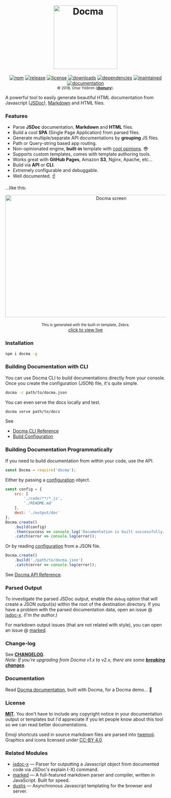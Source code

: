 <h1 align="center">
    <a href="https://github.com/onury/docma"><img width="200" height="200" src="https://raw.github.com/onury/docma/v2/docma-logo.png" alt="Docma" /></a>
</h1>

<p align="center">
    <a href="https://www.npmjs.com/package/docma"><img src="http://img.shields.io/npm/v/docma.svg?style=flat-square" alt="npm" /></a>
    <a href="https://github.com/onury/docma"><img src="https://img.shields.io/github/release/onury/docma.svg?style=flat-square" alt="release" /></a>
    <a href="https://github.com/onury/docma/blob/master/LICENSE"><img src="http://img.shields.io/npm/l/docma.svg?style=flat-square" alt="license" /></a>
    <a href="https://www.npmjs.com/package/docma"><img src="https://img.shields.io/npm/dt/docma.svg?style=flat-square" alt="downloads" /></a>
    <a href="https://david-dm.org/onury/docma"><img src="https://david-dm.org/onury/docma.svg?style=flat-square" alt="dependencies" /></a>
    <a href="https://github.com/onury/docma/graphs/commit-activity"><img src="https://img.shields.io/maintenance/yes/2018.svg?style=flat-square" alt="maintained" /></a>
    <a href="https://onury.io/docma"><img src="https://img.shields.io/badge/documentation-click_to_read-c27cf4.svg?documentation=click_to_read&style=flat-square" alt="documentation" /></a>
    <br />
    <sub>© 2018, Onur Yıldırım (<b><a href="https://github.com/onury">@onury</a></b>).</sub>
</p>

A powerful tool to easily generate beautiful HTML documentation from Javascript ([JSDoc][jsdoc]), [Markdown][markdown] and HTML files.

### Features

- Parse **JSDoc** documentation, **Markdown** and **HTML** files.
- Build a cool **SPA** (Single Page Application) from parsed files.
- Generate multiple/separate API documentations by **grouping** JS files.
- Path or Query-string based app routing.
- Non-opinionated engine, **built-in** template with [cool opinions][zebra]. :sunglasses:
- Supports custom templates, comes with template authoring tools.
- Works great with **GitHub Pages**, Amazon **S3**, Nginx, Apache, etc...
- Build via **API** or **CLI**.
- Extremely configurable and debuggable.
- Well documented. :point_up:

...like this:

<p align="center">
    <a href="https://onury.io/docma"><img width="650" height="385" src="https://raw.github.com/onury/docma/v2/docma-screen.gif" alt="Docma screen" /></a>
    <br />
    <br />
    <sub>This is generated with the built-in template, Zebra.</sub><br />
    <a href="https://onury.io/docma">click to view live</a>
</p>

### Installation

```sh
npm i docma -g
```

### Building Documentation with CLI

You can use Docma CLI to build documentations directly from your console. Once you create the configuration (JSON) file, it's quite simple.

```sh
docma -c path/to/docma.json
```
You can even serve the docs locally and test.
```sh
docma serve path/to/docs
```

See 
 - [Docma CLI Reference][docma-cli]
 - [Build Configuration][docma-config]

### Building Documentation Programmatically

If you need to build documentation from within your code, use the API.

```js
const Docma = require('docma');
```
Either by passing a [configuration][docma-config] object.
```js
const config = {
    src: [
        './code/**/*.js',
        './README.md'
    ],
    dest: './output/doc'
};
Docma.create()
    .build(config)
    .then(success => console.log('Documentation is built successfully.'))
    .catch(error => console.log(error));
```
Or by reading [configuration][docma-config] from a JSON file.
```js
Docma.create()
    .build('./path/to/docma.json')
    .catch(error => console.log(error));
```
See [Docma API Reference][docma-api].

### Parsed Output

To investigate the parsed JSDoc output, enable the `debug` option that will create a JSON output(s) within the root of the destination directory. If you have a problem with the parsed documentation data, open an issue @ [jsdoc-x][jsdoc-x]. _(I'm the author.)_

For markdown output issues (that are not related with style), you can open an issue @ [marked][marked].

### Change-log

See [**CHANGELOG**][changelog].  
_Note: If you're upgrading from Docma v1.x to v2.x, there are some [**breaking changes**][changelog]._

### Documentation
Read [Docma documentation][docma-docs], built with Docma, for a Docma demo... :eyes:

### License

[**MIT**][license]. You don't have to include any copyright notice in your documentation output or templates but I'd appreciate if you let people know about this tool so we can read better documentations.

Emoji shortcuts used in source markdown files are parsed into [twemoji][twemoji]. Graphics and icons licensed under [CC-BY 4.0][cc-by-4].

### Related Modules

- [jsdoc-x][jsdoc-x] — Parser for outputting a Javascript object from documented code via JSDoc's explain (-X) command.
- [marked][marked] — A full-featured markdown parser and compiler, written in JavaScript. Built for speed.
- [dustjs][dustjs-github] — Asynchronous Javascript templating for the browser and server.


[license]:https://github.com/onury/docma/blob/master/LICENSE
[changelog]:https://github.com/onury/docma/blob/master/CHANGELOG.md
[screenshot]:https://raw.github.com/onury/docma/master/docma-screen.jpg
[screen-gif]:https://raw.github.com/onury/docma/master/docma-screen.gif
[docma-docs]:https://onury.io/docma
[docma-api]:https://onury.io/docma/?api=docma
[docma-cli]:https://onury.io/docma/?content=docma-cli
[docma-config]:https://onury.io/docma/?api=docma#Docma~BuildConfiguration
[docma-web-api]:https://github.com/onury/docma/blob/master/doc/docma.web.md
[zebra]:https://onury.io/docma/?content=zebra-template
[jsdoc]:http://usejsdoc.org
[jsdoc-x]:https://github.com/onury/jsdoc-x
[marked]:https://github.com/chjj/marked
[markdown]:https://daringfireball.net/projects/markdown
[dustjs]: http://www.dustjs.com
[dustjs-github]: https://github.com/linkedin/dustjs
[twemoji]:https://github.com/twitter/twemoji
[cc-by-4]:https://creativecommons.org/licenses/by/4.0
